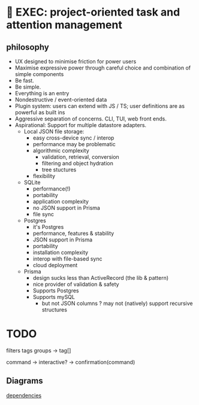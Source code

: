 # 🧰 EXEC: project-oriented task and attention management

## philosophy

- UX designed to minimise friction for power users
- Maximise expressive power through careful choice and combination of simple
components
- Be fast.
- Be simple.
- Everything is an entry
- Nondestructive / event-oriented data
- Plugin system: users can extend with JS / TS; user definitions are as powerful as built ins
- Aggressive separation of concerns. CLI, TUI, web front ends. 
- Aspirational: Support for multiple datastore adapters.
  - Local JSON file storage: 
    + easy cross-device sync / interop
    - performance may be problematic
    - algorithmic complexity
      - validation, retrieval, conversion
      - filtering and object hydration
      - tree stuctures
    + flexibility
  - SQLite 
    + performance(!)
    + portability
    + application complexity
    - no JSON support in Prisma
    - file sync 
  - Postgres
    + it's Postgres
    + performance, features & stability
    + JSON support in Prisma
    - portability
    - installation complexity
    - interop with file-based sync
    + cloud deployment
  - Prisma
    + design sucks less than ActiveRecord (the lib & pattern)
    + nice provider of validation & safety
    + Supports Postgres
    + Supports mySQL
      - but not JSON columns
    ? may not (natively) support recursive structures

# TODO

filters
  tags
    groups -> tag[]

command -> interactive? -> confirmation(command)

## Diagrams

[dependencies](./doc/graph.svg)
